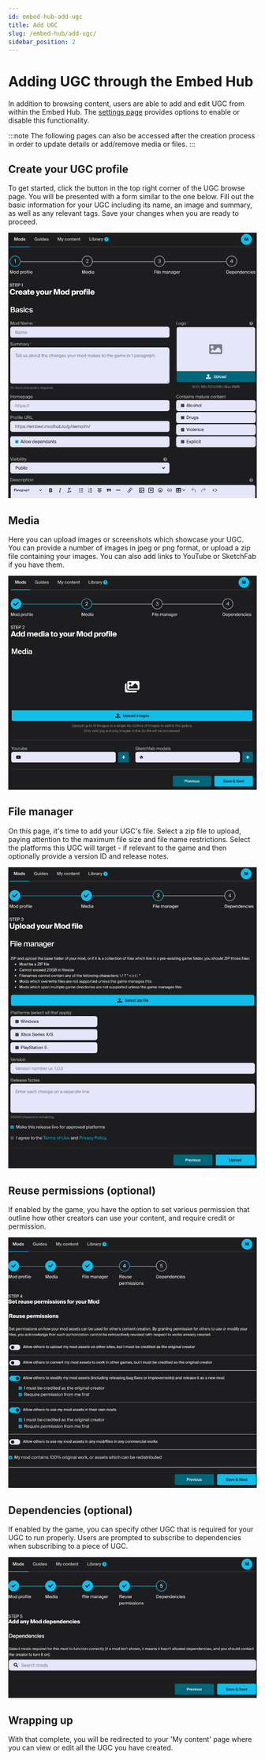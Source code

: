 ```yaml
---
id: embed-hub-add-ugc
title: Add UGC
slug: /embed-hub/add-ugc/
sidebar_position: 2
---
```


# Adding UGC through the Embed Hub

In addition to browsing content, users are able to add and edit UGC from within the Embed Hub. The [settings page](../settings/) provides options to enable or disable this functionality.

:::note
The following pages can also be accessed after the creation process in order to update details or add/remove media or files.
:::

## Create your UGC profile

To get started, click the button in the top right corner of the UGC browse page. You will be presented with a form similar to the one below. Fill out the basic information for your UGC including its name, an image and summary, as well as any relevant tags. Save your changes when you are ready to proceed.

![Adding UGC](./images/embed_hub_add.png)

## Media

Here you can upload images or screenshots which showcase your UGC. You can provide a number of images in jpeg or png format, or upload a zip file containing your images. You can also add links to YouTube or SketchFab if you have them.

![Media](./images/embed_hub_media.png)

## File manager

On this page, it's time to add your UGC's file. Select a zip file to upload, paying attention to the maximum file size and file name restrictions. Select the platforms this UGC will target - if relevant to the game and then optionally provide a version ID and release notes.

![Files](./images/embed_hub_files.png)

## Reuse permissions (optional)

If enabled by the game, you have the option to set various permission that outline how other creators can use your content, and require credit or permission.

![Reuse permissions](./images/embed_hub_permissions.png)

## Dependencies (optional)

If enabled by the game, you can specify other UGC that is required for your UGC to run properly. Users are prompted to subscribe to dependencies when subscribing to a piece of UGC.

![Dependencies](./images/embed_hub_dependencies.png)

## Wrapping up

With that complete, you will be redirected to your 'My content' page where you can view or edit all the UGC you have created.
